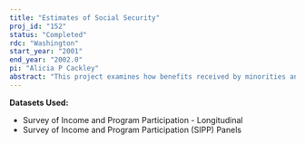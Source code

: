 ```yaml
---
title: "Estimates of Social Security"
proj_id: "152"
status: "Completed"
rdc: "Washington"
start_year: "2001"
end_year: "2002.0"
pi: "Alicia P Cackley"
abstract: "This project examines how benefits received by minorities and non-minorities differ under the current Social Security system, and how benefits might differ under a reformed Social Security system based on individual retirement accounts.  To accomplish our work, we will analyze measures of Social Security's moneysworth separately for minorities and non-minorities.  More specifically, we will calculate rates of return to Social Security, benefits received net of taxes paid into the system, and benefit/tax ratios, including both primary and auxiliary benefits in our analysis.  This information will provide a more thorough understanding of the Social Security's "moneysworth" for both minorities and non-minorities and will allow us to assess the impact on both groups of some proposed changes to the Social Security system.  "
---
```


**Datasets Used:**

  - Survey of Income and Program Participation - Longitudinal 
  - Survey of Income and Program Participation (SIPP) Panels 


